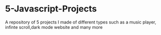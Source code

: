 # 5-Javascript-Projects
A repository of 5 projects I made of different types such as a music player, infinte scroll,dark mode website and many more 
